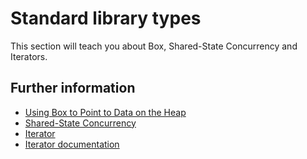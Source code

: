 # Standard library types

This section will teach you about Box, Shared-State Concurrency and Iterators.

## Further information

-   [Using Box to Point to Data on the Heap](https://doc.rust-lang.org/book/ch15-01-box.html)
-   [Shared-State Concurrency](https://doc.rust-lang.org/book/ch16-03-shared-state.html)
-   [Iterator](https://doc.rust-lang.org/book/ch13-02-iterators.html)
-   [Iterator documentation](https://doc.rust-lang.org/stable/std/iter/)
